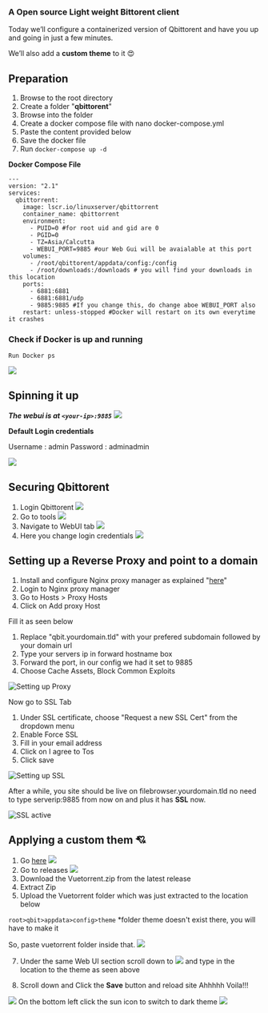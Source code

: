 ### A Open source Light weight Bittorent client

Today we’ll configure a containerized version of Qbittorent and have you up and going in just a few minutes. 

We’ll also add a **custom theme** to it 😍 

## Preparation

1. Browse to the root directory
2. Create a folder "**qbittorent**"
3. Browse into the folder
4. Create a docker compose file with nano docker-compose.yml
5. Paste the content provided below
6. Save the docker file
7. Run `docker-compose up -d`

**Docker Compose File**

```
---
version: "2.1"
services:
  qbittorrent:
    image: lscr.io/linuxserver/qbittorrent
    container_name: qbittorrent
    environment:
      - PUID=0 #for root uid and gid are 0
      - PGID=0
      - TZ=Asia/Calcutta
      - WEBUI_PORT=9885 #our Web Gui will be avaialable at this port
    volumes:
      - /root/qbittorent/appdata/config:/config
      - /root/downloads:/downloads # you will find your downloads in this location
    ports:
      - 6881:6881
      - 6881:6881/udp
      - 9885:9885 #If you change this, do change aboe WEBUI_PORT also
    restart: unless-stopped #Docker will restart on its own everytime it crashes
```

### Check if Docker is up and running

`Run Docker ps` 

![](https://i.imgur.com/nXwwj3g.png)

## Spinning it up

***The webui is at ```<your-ip>:9885```*** 
![](https://i.imgur.com/jsHaKa0.png)

**Default Login credentials**

Username : admin
Password : adminadmin

![](https://i.imgur.com/RpVMJol.png)

## Securing Qbittorent

1. Login Qbittorent
   ![](https://i.imgur.com/Cvoawye.png)
2. Go to tools
   ![](https://i.imgur.com/wao70a4.png)
3. Navigate to WebUI tab
   ![](https://i.imgur.com/Iv9qdM4.png)
4. Here you change login credentials
   ![](https://i.imgur.com/Bd8Ovoo.png)

## Setting up a Reverse Proxy and point to a domain

1. Install and configure Nginx proxy manager as explained "[here](https://forum.cyberalliance.in/public/d/17-install-nginx-proxy-manager)"
2. Login to Nginx proxy manager
3. Go to Hosts > Proxy Hosts
4. Click on Add proxy Host

Fill it as seen below

1. Replace "qbit.yourdomain.tld" with your prefered subdomain followed by your domain url
2. Type your servers ip in forward hostname box
3. Forward the port, in our config we had it set to 9885
4. Choose Cache Assets, Block Common Exploits

![Setting up Proxy](https://i.imgur.com/44BUNVo.png)

Now go to SSL Tab

1. Under SSL certificate, choose "Request a new SSL Cert" from the dropdown menu
2. Enable Force SSL
3. Fill in your email address
4. Click on I agree to Tos
5. Click save

![Setting up SSL](https://i.imgur.com/kigFJzL.png)

After a while, you site should be live on filebrowser.yourdomain.tld no need to type
serverip:9885     from now on and plus it has **SSL** now.

![SSL active](https://i.imgur.com/OW0FwSl.png)

## Applying a custom them 💘

1. Go [here](https://github.com/WDaan/VueTorrent)
   ![](https://i.imgur.com/ixEMYwN.png)
2. Go to releases
   ![](https://i.imgur.com/jW4ELXv.png)
3. Download the Vuetorrent.zip from the latest release
4. Extract Zip
5. Upload the Vuetorrent folder which was just extracted
   to the location below

`root>qbit>appdata>config>theme`
*folder theme doesn't exist there, you will have to make it

So, paste vuetorrent folder inside that.
![](https://i.imgur.com/7zPBzZD.png)

7. Under the same Web UI section scroll down to
   ![](https://i.imgur.com/IXhw3Dc.png)
   and type in the location to the theme as seen above

8. Scroll down and Click the **Save** button and reload site
   Ahhhhh Voila!!!

![](https://i.imgur.com/BOLRDj7.png)
On the bottom left click the sun icon to switch to dark theme
![](https://i.imgur.com/paE0Y3k.png)